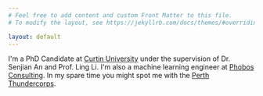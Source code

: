 ```yaml
---
# Feel free to add content and custom Front Matter to this file.
# To modify the layout, see https://jekyllrb.com/docs/themes/#overriding-theme-defaults

layout: default
---
```


I'm a PhD Candidate at [Curtin University](https://curtin.edu.au) under the supervision of Dr. Senjian An and Prof. Ling Li.
I'm also a machine learning engineer at [Phobos Consulting](https://phobos.com.au).
In my spare time you might spot me with the [Perth Thundercorps](https://www.facebook.com/perththundercorps).
